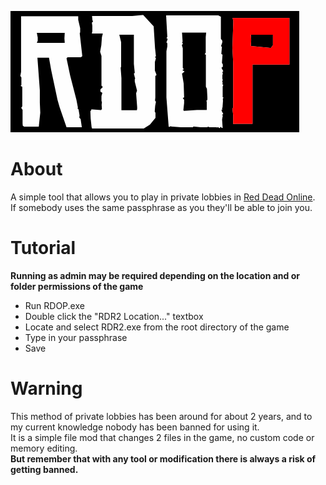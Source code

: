 ![RDOP](./.media/rdop.png)

# About
A simple tool that allows you to play in private lobbies in [Red Dead Online](https://www.rockstargames.com/reddeadonline).<br>
If somebody uses the same passphrase as you they'll be able to join you.

# Tutorial

**Running as admin may be required depending on the location and or folder permissions of the game**

* Run RDOP.exe
* Double click the "RDR2 Location..." textbox
* Locate and select RDR2.exe from the root directory of the game
* Type in your passphrase
* Save

# Warning
This method of private lobbies has been around for about 2 years, and to my current knowledge nobody has been banned for using it.<br>
It is a simple file mod that changes 2 files in the game, no custom code or memory editing.<br>
**But remember that with any tool or modification there is always a risk of getting banned.**
